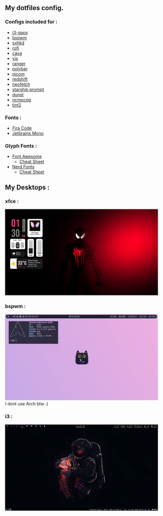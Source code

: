 ## My dotfiles config.

### Configs included for :

  - [i3-gaps](https://github.com/Airblader/i3)
  - [bspwm](https://github.com/baskerville/bspwm)
  - [sxhkd](https://github.com/baskerville/sxhkd)
  - [rofi](https://github.com/davatorium/rofi)
  - [cava](https://github.com/karlstav/cava)
  - [vis](https://github.com/dpayne/cli-visualizer)
  - [ranger](https://github.com/ranger/ranger)
  - [polybar](https://github.com/polybar/polybar)
  - [picom](https://github.com/pijulius/picom)
  - [redshift](https://github.com/jonls/redshift)
  - [neofetch](https://github.com/dylanaraps/neofetch)
  - [starship prompt](https://starship.rs/)
  - [dunst](https://github.com/dunst-project/dunst)
  - [ncmpcpp](https://github.com/ncmpcpp/ncmpcpp)
  - [tint2](https://gitlab.com/o9000/tint2)

### Fonts :

  - [Fira Code](https://github.com/tonsky/FiraCode)
  - [Jetbrains Mono](https://github.com/JetBrains/JetBrainsMono)

  ### Glyph Fonts :
  
   - [Font Awesome](https://fontawesome.com/download)
     - [Cheat Sheet](https://fontawesome.com/v5/cheatsheet/free/)
   - [Nerd Fonts](https://www.nerdfonts.com/)
     - [Cheat Sheet](https://www.nerdfonts.com/cheat-sheet)

## My Desktops :
  
  ### xfce :
  <img src="sample/spidey-xfce4.png" alt="">
  
  ### bspwm :
  <img src="sample/bspwm-catppuccin.png" alt="">
  I dont use Arch btw :)
  
  ### i3 :
  <img src="sample/desktop2.png" alt="">
